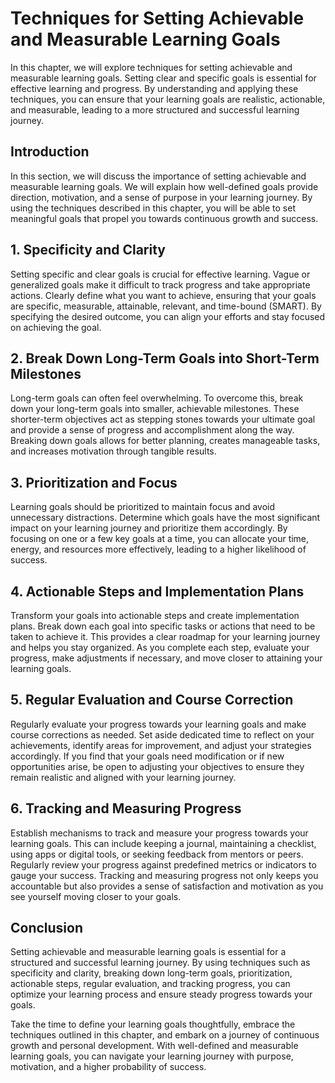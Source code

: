 Techniques for Setting Achievable and Measurable Learning Goals
========================================================================

In this chapter, we will explore techniques for setting achievable and measurable learning goals. Setting clear and specific goals is essential for effective learning and progress. By understanding and applying these techniques, you can ensure that your learning goals are realistic, actionable, and measurable, leading to a more structured and successful learning journey.

**Introduction**
----------------

In this section, we will discuss the importance of setting achievable and measurable learning goals. We will explain how well-defined goals provide direction, motivation, and a sense of purpose in your learning journey. By using the techniques described in this chapter, you will be able to set meaningful goals that propel you towards continuous growth and success.

**1. Specificity and Clarity**
------------------------------

Setting specific and clear goals is crucial for effective learning. Vague or generalized goals make it difficult to track progress and take appropriate actions. Clearly define what you want to achieve, ensuring that your goals are specific, measurable, attainable, relevant, and time-bound (SMART). By specifying the desired outcome, you can align your efforts and stay focused on achieving the goal.

**2. Break Down Long-Term Goals into Short-Term Milestones**
------------------------------------------------------------

Long-term goals can often feel overwhelming. To overcome this, break down your long-term goals into smaller, achievable milestones. These shorter-term objectives act as stepping stones towards your ultimate goal and provide a sense of progress and accomplishment along the way. Breaking down goals allows for better planning, creates manageable tasks, and increases motivation through tangible results.

**3. Prioritization and Focus**
-------------------------------

Learning goals should be prioritized to maintain focus and avoid unnecessary distractions. Determine which goals have the most significant impact on your learning journey and prioritize them accordingly. By focusing on one or a few key goals at a time, you can allocate your time, energy, and resources more effectively, leading to a higher likelihood of success.

**4. Actionable Steps and Implementation Plans**
------------------------------------------------

Transform your goals into actionable steps and create implementation plans. Break down each goal into specific tasks or actions that need to be taken to achieve it. This provides a clear roadmap for your learning journey and helps you stay organized. As you complete each step, evaluate your progress, make adjustments if necessary, and move closer to attaining your learning goals.

**5. Regular Evaluation and Course Correction**
-----------------------------------------------

Regularly evaluate your progress towards your learning goals and make course corrections as needed. Set aside dedicated time to reflect on your achievements, identify areas for improvement, and adjust your strategies accordingly. If you find that your goals need modification or if new opportunities arise, be open to adjusting your objectives to ensure they remain realistic and aligned with your learning journey.

**6. Tracking and Measuring Progress**
--------------------------------------

Establish mechanisms to track and measure your progress towards your learning goals. This can include keeping a journal, maintaining a checklist, using apps or digital tools, or seeking feedback from mentors or peers. Regularly review your progress against predefined metrics or indicators to gauge your success. Tracking and measuring progress not only keeps you accountable but also provides a sense of satisfaction and motivation as you see yourself moving closer to your goals.

**Conclusion**
--------------

Setting achievable and measurable learning goals is essential for a structured and successful learning journey. By using techniques such as specificity and clarity, breaking down long-term goals, prioritization, actionable steps, regular evaluation, and tracking progress, you can optimize your learning process and ensure steady progress towards your goals.

Take the time to define your learning goals thoughtfully, embrace the techniques outlined in this chapter, and embark on a journey of continuous growth and personal development. With well-defined and measurable learning goals, you can navigate your learning journey with purpose, motivation, and a higher probability of success.
